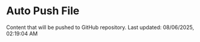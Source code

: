 # Auto Push File

Content that will be pushed to GitHub repository.
Last updated: 08/06/2025, 02:19:04 AM